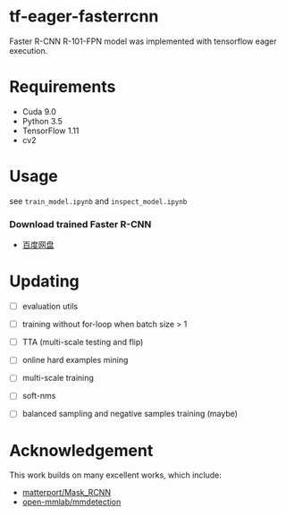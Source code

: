 # tf-eager-fasterrcnn

Faster R-CNN R-101-FPN model was implemented with tensorflow eager execution. 

# Requirements

- Cuda 9.0
- Python 3.5
- TensorFlow 1.11
- cv2

# Usage

see `train_model.ipynb` and `inspect_model.ipynb`

### Download trained Faster R-CNN

- [百度网盘](https://pan.baidu.com/s/1I5PGkpvnDSduJnngoWuktQ)


# Updating

- [ ] evaluation utils
- [ ] training without for-loop when batch size > 1
- [ ] TTA (multi-scale testing and flip)
- [ ] online hard examples mining
- [ ] multi-scale training
- [ ] soft-nms
- [ ] balanced sampling and negative samples training (maybe)


# Acknowledgement

This work builds on many excellent works, which include:

- [matterport/Mask_RCNN](https://github.com/matterport/Mask_RCNN)
- [open-mmlab/mmdetection](https://github.com/open-mmlab/mmdetection)